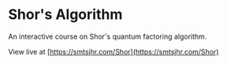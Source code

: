 # Shor's Algorithm
 
An interactive course on Shor's quantum factoring algorithm.

View live at [https://smtsjhr.com/Shor](https://smtsjhr.com/Shor)